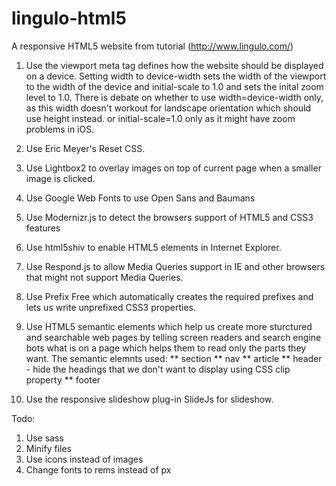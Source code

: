 lingulo-html5
=============

A responsive HTML5 website from tutorial (http://www.lingulo.com/) 

1. Use the viewport meta tag defines how the website should be displayed on a device. 
Setting width to device-width sets the width of the viewport to the width of the device
and initial-scale to 1.0  and sets the inital zoom level to 1.0.  There is debate on whether to use width=device-width only, as this width doesn't workout for landscape orientation which should use height instead. 
or initial-scale=1.0 only as it might have zoom problems in iOS.

2. Use Eric Meyer's Reset CSS.

3. Use Lightbox2 to overlay images on top of current page when a smaller image is clicked.

4. Use Google Web Fonts to use Open Sans and Baumans

5. Use Modernizr.js to detect the browsers support of HTML5 and CSS3 features

6. Use html5shiv to enable HTML5 elements in Internet Explorer. 

7. Use Respond.js to allow Media Queries support in IE and other browsers that might not support Media Queries.

8. Use Prefix Free which automatically creates the required prefixes and lets us write unprefixed CSS3 properties. 

9. Use HTML5 semantic elements which help us create more sturctured and searchable web pages by telling screen readers
and search engine bots what is on a page which helps them to read only the parts they want. The semantic elemnts used:
** section
** nav
** article
** header - hide the headings that we don't want to display using CSS clip property
** footer

10. Use the responsive slideshow plug-in SlideJs for slideshow. 


Todo: 
1. Use sass
2. Minify files
3. Use icons instead of images
4. Change fonts to rems instead of px

